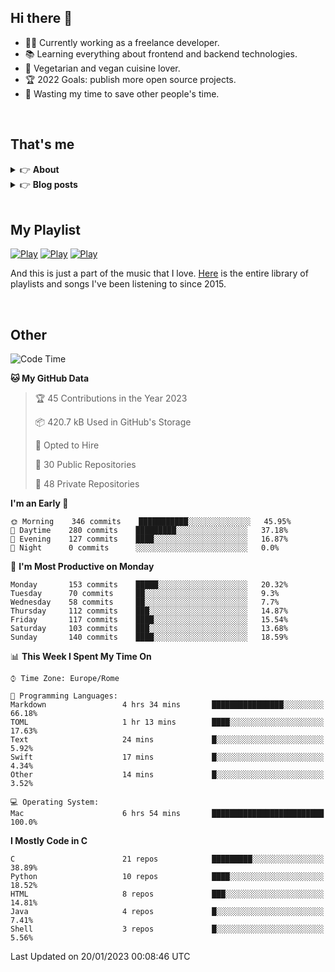 <h2>Hi there 👋</h2>

- 👨‍💻 Currently working as a freelance developer.
- :books: Learning everything about frontend and backend technologies.
- 🌱 Vegetarian and vegan cuisine lover.
- :trophy: 2022 Goals: publish more open source projects.
- :dart: Wasting my time to save other people's time.

<br>

## That's me
<!-- markdownlint-disable MD033 -->
<details>
    <summary>&#128073 <b>About</b></summary><br/>

<!-- BLOG-POST-LIST:START -->
- 👀 [About me](https://simonemargio.im/about/)
- 🧑‍💻 [Resume](https://simonemargio.im/resume/)
- 🤝 [Polywork](https://www.polywork.com/simonemargio)
<!-- BLOG-POST-LIST:END -->
</details>

<details>
    <summary>&#128073 <b>Blog posts</b></summary><br/>

<!-- BLOG-POST-LIST:START -->
- [LastPass](https://simonemargio.im/blog/lastpass/)
- [Apple Music](https://simonemargio.im/blog/applemusic/)
- [iCloud Keychain](https://simonemargio.im/blog/icloudkeychain/)
- [Digital legacy](https://simonemargio.im/blog/digitallegacy/)
- [Usability](https://simonemargio.im/blog/usability/)
- [Bitwarden](https://simonemargio.im/blog/bitwarden/)
- [About EXIF metadata](https://simonemargio.im/blog/aboutexifmetadata/)
- [Stop using whatsapp](https://simonemargio.im/blog/stopusingwhatsapp/)
- [Password Managers](https://simonemargio.im/blog/managepasswords/)
- [More](https://simonemargio.im/blog/page/2/)
<!-- BLOG-POST-LIST:END -->
</details>

<br>

## My Playlist
[![Play](https://user-images.githubusercontent.com/22590804/173320312-c6ff4952-2d80-4da0-bc86-1a49d009b4a7.jpg)](https://music.apple.com/it/playlist/juice/pl.u-mJy83A8tGBvZWA)
[![Play](https://user-images.githubusercontent.com/22590804/173320788-49695c90-a4c3-48b3-8ac5-f6f4b944955f.jpg)](https://music.apple.com/it/playlist/gym/pl.u-38oWWgbT3gryK0)
[![Play](https://user-images.githubusercontent.com/22590804/173321081-fd673357-e189-4e1d-bf6a-fc8048872de2.jpg)](https://music.apple.com/it/playlist/relax/pl.u-9N9LLp3u27KNLk)

And this is just a part of the music that I love. [Here](https://simonemargiomusic.netlify.app) is the entire library of playlists and songs I've been listening to since 2015.

<br>

## Other

<!--START_SECTION:waka-->
![Code Time](http://img.shields.io/badge/Code%20Time-353%20hrs%2028%20mins-blue)

**🐱 My GitHub Data** 

> 🏆 45 Contributions in the Year 2023
 > 
> 📦 420.7 kB Used in GitHub's Storage 
 > 
> 💼 Opted to Hire
 > 
> 📜 30 Public Repositories 
 > 
> 🔑 48 Private Repositories  
 > 
**I'm an Early 🐤** 

```text
🌞 Morning    346 commits    ███████████░░░░░░░░░░░░░░   45.95% 
🌆 Daytime    280 commits    █████████░░░░░░░░░░░░░░░░   37.18% 
🌃 Evening    127 commits    ████░░░░░░░░░░░░░░░░░░░░░   16.87% 
🌙 Night      0 commits      ░░░░░░░░░░░░░░░░░░░░░░░░░   0.0%

```
📅 **I'm Most Productive on Monday** 

```text
Monday       153 commits    █████░░░░░░░░░░░░░░░░░░░░   20.32% 
Tuesday      70 commits     ██░░░░░░░░░░░░░░░░░░░░░░░   9.3% 
Wednesday    58 commits     ██░░░░░░░░░░░░░░░░░░░░░░░   7.7% 
Thursday     112 commits    ███░░░░░░░░░░░░░░░░░░░░░░   14.87% 
Friday       117 commits    ████░░░░░░░░░░░░░░░░░░░░░   15.54% 
Saturday     103 commits    ███░░░░░░░░░░░░░░░░░░░░░░   13.68% 
Sunday       140 commits    ████░░░░░░░░░░░░░░░░░░░░░   18.59%

```


📊 **This Week I Spent My Time On** 

```text
⌚︎ Time Zone: Europe/Rome

💬 Programming Languages: 
Markdown                 4 hrs 34 mins       ████████████████░░░░░░░░░   66.18% 
TOML                     1 hr 13 mins        ████░░░░░░░░░░░░░░░░░░░░░   17.63% 
Text                     24 mins             █░░░░░░░░░░░░░░░░░░░░░░░░   5.92% 
Swift                    17 mins             █░░░░░░░░░░░░░░░░░░░░░░░░   4.34% 
Other                    14 mins             █░░░░░░░░░░░░░░░░░░░░░░░░   3.52%

💻 Operating System: 
Mac                      6 hrs 54 mins       █████████████████████████   100.0%

```

**I Mostly Code in C** 

```text
C                        21 repos            █████████░░░░░░░░░░░░░░░░   38.89% 
Python                   10 repos            ████░░░░░░░░░░░░░░░░░░░░░   18.52% 
HTML                     8 repos             ███░░░░░░░░░░░░░░░░░░░░░░   14.81% 
Java                     4 repos             █░░░░░░░░░░░░░░░░░░░░░░░░   7.41% 
Shell                    3 repos             █░░░░░░░░░░░░░░░░░░░░░░░░   5.56%

```



 Last Updated on 20/01/2023 00:08:46 UTC
<!--END_SECTION:waka-->



